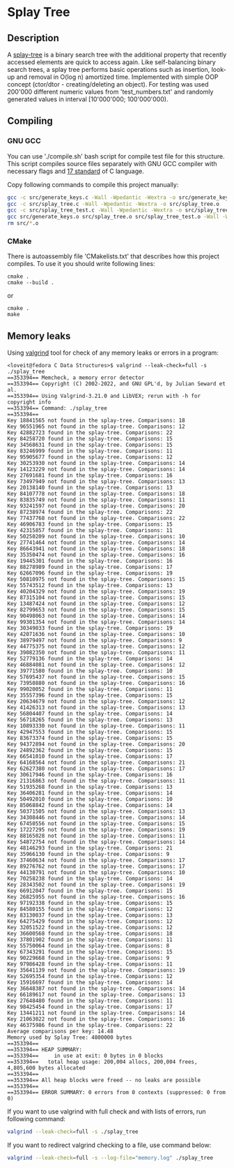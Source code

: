 # Splay Tree

## Description

A [splay-tree](https://en.wikipedia.org/wiki/Splay_tree) is a binary search tree with the additional property that recently accessed elements are quick to access again. Like self-balancing binary search trees, a splay tree performs basic operations such as insertion, look-up and removal in O(log n) amortized time.
Implemented with simple OOP concept (ctor/dtor - creating/deleting an object).
For testing was used 200'000 different numeric values from 'test_numbers.txt' and randomly generated values in interval [10'000'000; 100'000'000).

## Compiling

### GNU GCC

You can use './compile.sh' bash script for compile test file for this structure. This script compiles source files separately with GNU GCC compiler with necessary flags and [17 standard](<https://en.wikipedia.org/wiki/C17_(C_standard_revision)>) of C language.

Copy following commands to compile this project manually:

```bash
gcc -c src/generate_keys.c -Wall -Wpedantic -Wextra -o src/generate_keys.o
gcc -c src/splay_tree.c -Wall -Wpedantic -Wextra -o src/splay_tree.o
gcc -c src/splay_tree_test.c -Wall -Wpedantic -Wextra -o src/splay_tree_test.o
gcc src/generate_keys.o src/splay_tree.o src/splay_tree_test.o -Wall -Wpedantic -Wextra -o splay_tree
rm src/*.o
```

### CMake

There is autoassembly file 'CMakelists.txt' that describes how this project compiles. To use it you should write following lines:

```console
cmake .
cmake --build .
```

or

```console
cmake .
make
```

## Memory leaks

Using [valgrind](https://valgrind.org) tool for check of any memory leaks or errors in a program:

```console
<loveit@fedora C Data Structures>$ valgrind --leak-check=full -s ./splay_tree
==353394== Memcheck, a memory error detector
==353394== Copyright (C) 2002-2022, and GNU GPL'd, by Julian Seward et al.
==353394== Using Valgrind-3.21.0 and LibVEX; rerun with -h for copyright info
==353394== Command: ./splay_tree
==353394==
Key 18841565 not found in the splay-tree. Comparisons: 18
Key 96551965 not found in the splay-tree. Comparisons: 12
Key 42882723 found in the splay-tree. Comparisons: 22
Key 84258720 found in the splay-tree. Comparisons: 15
Key 34568631 found in the splay-tree. Comparisons: 15
Key 83246999 found in the splay-tree. Comparisons: 11
Key 95905677 found in the splay-tree. Comparisons: 12
Key 30253930 not found in the splay-tree. Comparisons: 14
Key 14123229 not found in the splay-tree. Comparisons: 14
Key 27691681 found in the splay-tree. Comparisons: 16
Key 73497949 not found in the splay-tree. Comparisons: 13
Key 20138140 found in the splay-tree. Comparisons: 13
Key 84107778 not found in the splay-tree. Comparisons: 18
Key 83835749 not found in the splay-tree. Comparisons: 11
Key 93241597 not found in the splay-tree. Comparisons: 20
Key 87238974 found in the splay-tree. Comparisons: 22
Key 77437768 not found in the splay-tree. Comparisons: 22
Key 46906783 found in the splay-tree. Comparisons: 15
Key 42315857 found in the splay-tree. Comparisons: 11
Key 50250209 not found in the splay-tree. Comparisons: 10
Key 27741464 not found in the splay-tree. Comparisons: 14
Key 86643941 not found in the splay-tree. Comparisons: 18
Key 35350474 not found in the splay-tree. Comparisons: 16
Key 19445301 found in the splay-tree. Comparisons: 16
Key 88278989 found in the splay-tree. Comparisons: 17
Key 62667096 found in the splay-tree. Comparisons: 19
Key 50810975 not found in the splay-tree. Comparisons: 15
Key 55743512 found in the splay-tree. Comparisons: 13
Key 40204329 not found in the splay-tree. Comparisons: 19
Key 87315104 not found in the splay-tree. Comparisons: 15
Key 13487424 not found in the splay-tree. Comparisons: 12
Key 82799653 not found in the splay-tree. Comparisons: 15
Key 90498063 not found in the splay-tree. Comparisons: 14
Key 99301354 not found in the splay-tree. Comparisons: 14
Key 30349033 found in the splay-tree. Comparisons: 19
Key 42071636 not found in the splay-tree. Comparisons: 10
Key 38979497 not found in the splay-tree. Comparisons: 9
Key 44775375 not found in the splay-tree. Comparisons: 12
Key 39082350 not found in the splay-tree. Comparisons: 11
Key 52779136 found in the splay-tree. Comparisons: 14
Key 46884081 not found in the splay-tree. Comparisons: 12
Key 39771580 found in the splay-tree. Comparisons: 10
Key 57695437 not found in the splay-tree. Comparisons: 15
Key 73950880 not found in the splay-tree. Comparisons: 16
Key 99020052 found in the splay-tree. Comparisons: 11
Key 35557396 found in the splay-tree. Comparisons: 15
Key 20634679 not found in the splay-tree. Comparisons: 12
Key 41426313 not found in the splay-tree. Comparisons: 13
Key 56804407 found in the splay-tree. Comparisons: 14
Key 56718265 found in the splay-tree. Comparisons: 13
Key 10893330 not found in the splay-tree. Comparisons: 11
Key 42947553 found in the splay-tree. Comparisons: 15
Key 83673374 found in the splay-tree. Comparisons: 15
Key 94372894 not found in the splay-tree. Comparisons: 20
Key 24892362 found in the splay-tree. Comparisons: 15
Key 66541010 found in the splay-tree. Comparisons: 17
Key 64168564 not found in the splay-tree. Comparisons: 21
Key 62627380 not found in the splay-tree. Comparisons: 17
Key 30617946 found in the splay-tree. Comparisons: 16
Key 21316863 not found in the splay-tree. Comparisons: 11
Key 51935268 found in the splay-tree. Comparisons: 13
Key 36406281 found in the splay-tree. Comparisons: 14
Key 50492010 found in the splay-tree. Comparisons: 10
Key 85068842 found in the splay-tree. Comparisons: 14
Key 50371505 not found in the splay-tree. Comparisons: 13
Key 34308446 not found in the splay-tree. Comparisons: 14
Key 67450556 not found in the splay-tree. Comparisons: 15
Key 17227295 not found in the splay-tree. Comparisons: 19
Key 88165028 not found in the splay-tree. Comparisons: 11
Key 54872754 not found in the splay-tree. Comparisons: 14
Key 48146293 found in the splay-tree. Comparisons: 21
Key 35966130 found in the splay-tree. Comparisons: 9
Key 37460634 not found in the splay-tree. Comparisons: 17
Key 89276762 not found in the splay-tree. Comparisons: 17
Key 44130791 not found in the splay-tree. Comparisons: 10
Key 70258238 found in the splay-tree. Comparisons: 14
Key 28343502 not found in the splay-tree. Comparisons: 19
Key 66912047 found in the splay-tree. Comparisons: 15
Key 26825955 not found in the splay-tree. Comparisons: 16
Key 97192338 found in the splay-tree. Comparisons: 15
Key 84580155 found in the splay-tree. Comparisons: 12
Key 83130037 found in the splay-tree. Comparisons: 13
Key 64275429 found in the splay-tree. Comparisons: 12
Key 32051522 found in the splay-tree. Comparisons: 12
Key 36600568 found in the splay-tree. Comparisons: 18
Key 37801902 found in the splay-tree. Comparisons: 11
Key 55750064 found in the splay-tree. Comparisons: 8
Key 67343291 found in the splay-tree. Comparisons: 15
Key 90229668 found in the splay-tree. Comparisons: 9
Key 97986428 found in the splay-tree. Comparisons: 11
Key 35641139 not found in the splay-tree. Comparisons: 19
Key 52695354 found in the splay-tree. Comparisons: 12
Key 15916697 found in the splay-tree. Comparisons: 14
Key 36648387 not found in the splay-tree. Comparisons: 14
Key 66189617 not found in the splay-tree. Comparisons: 13
Key 27648480 found in the splay-tree. Comparisons: 11
Key 98425454 found in the splay-tree. Comparisons: 17
Key 13441211 not found in the splay-tree. Comparisons: 14
Key 21063022 not found in the splay-tree. Comparisons: 16
Key 46375986 found in the splay-tree. Comparisons: 22
Average comparisons per key: 14.48
Memory used by Splay Tree: 4800000 bytes
==353394==
==353394== HEAP SUMMARY:
==353394==     in use at exit: 0 bytes in 0 blocks
==353394==   total heap usage: 200,004 allocs, 200,004 frees, 4,805,600 bytes allocated
==353394==
==353394== All heap blocks were freed -- no leaks are possible
==353394==
==353394== ERROR SUMMARY: 0 errors from 0 contexts (suppressed: 0 from 0)
```

If you want to use valgrind with full check and with lists of errors, run following command:

```bash
valgrind --leak-check=full -s ./splay_tree
```

If you want to redirect valgrind checking to a file, use command below:

```bash
valgrind --leak-check=full -s --log-file="memory.log" ./splay_tree
```
